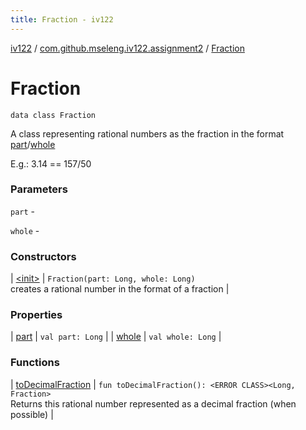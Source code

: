 ```yaml
---
title: Fraction - iv122
---
```


[iv122](../../index.md) / [com.github.mseleng.iv122.assignment2](../index.md) / [Fraction](.)

# Fraction

`data class Fraction`

A class representing rational numbers as the fraction in the format [part](part.md)/[whole](whole.md)

E.g.: 3.14 == 157/50

### Parameters

`part` -

`whole` -

### Constructors

| [&lt;init&gt;](-init-.md) | `Fraction(part: Long, whole: Long)`<br>creates a rational number in the format of a fraction |

### Properties

| [part](part.md) | `val part: Long` |
| [whole](whole.md) | `val whole: Long` |

### Functions

| [toDecimalFraction](to-decimal-fraction.md) | `fun toDecimalFraction(): <ERROR CLASS><Long, Fraction>`<br>Returns this rational number represented as a decimal fraction (when possible) |

